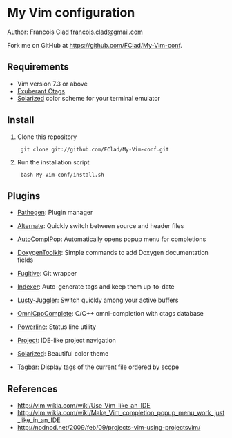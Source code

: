 My Vim configuration
====================

Author: Francois Clad <francois.clad@gmail.com>

Fork me on GitHub at https://github.com/FClad/My-Vim-conf.

Requirements
------------

* Vim version 7.3 or above
* [Exuberant Ctags](http://ctags.sourceforge.net/)
* [Solarized](http://ethanschoonover.com/solarized) color scheme for your terminal emulator


Install
-------

1. Clone this repository

		git clone git://github.com/FClad/My-Vim-conf.git

2. Run the installation script

		bash My-Vim-conf/install.sh


Plugins
-------

* [Pathogen](http://www.vim.org/scripts/script.php?script_id=2332): Plugin manager

* [Alternate](http://www.vim.org/scripts/script.php?script_id=31): Quickly switch between source and header files
* [AutoCompIPop](http://www.vim.org/scripts/script.php?script_id=1879): Automatically opens popup menu for completions 
* [DoxygenToolkit](http://www.vim.org/scripts/script.php?script_id=987): Simple commands to add Doxygen documentation fields
* [Fugitive](http://www.vim.org/scripts/script.php?script_id=2975): Git wrapper
* [Indexer](http://www.vim.org/scripts/script.php?script_id=3221): Auto-generate tags and keep them up-to-date
* [Lusty-Juggler](http://www.vim.org/scripts/script.php?script_id=2050): Switch quickly among your active buffers 
* [OmniCppComplete](http://www.vim.org/scripts/script.php?script_id=1520): C/C++ omni-completion with ctags database 
* [Powerline](http://www.vim.org/scripts/script.php?script_id=3881): Status line utility
* [Project](http://www.vim.org/scripts/script.php?script_id=69): IDE-like project navigation
* [Solarized](http://www.vim.org/scripts/script.php?script_id=3520): Beautiful color theme
* [Tagbar](http://www.vim.org/scripts/script.php?script_id=3465): Display tags of the current file ordered by scope


References
----------

* http://vim.wikia.com/wiki/Use_Vim_like_an_IDE
* http://vim.wikia.com/wiki/Make_Vim_completion_popup_menu_work_just_like_in_an_IDE
* http://nodnod.net/2009/feb/09/projects-vim-using-projectsvim/

